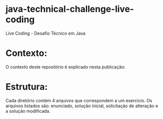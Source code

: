# java-technical-challenge-live-coding
Live Coding - Desafio Técnico em Java

# Contexto:

O contexto deste repositório é explicado nesta publicação: 

# Estrutura:

Cada diretório contém 4 arquivos que correspondem a um exercício. Os arquivos listados são: enunciado, solução inicial, solicitação de alteração e a solução modificada.
